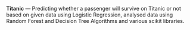 **Titanic** — Predicting whether a passenger will survive on Titanic or not based on given data using Logistic Regression, analysed data using Random Forest and Decision Tree Algorithms and various scikit libraries.
